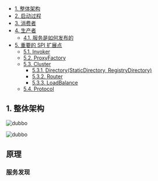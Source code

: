 <!-- @import "[TOC]" {cmd="toc" depthFrom=1 depthTo=6 orderedList=false} -->

<!-- code_chunk_output -->

- [1. 整体架构](#1-整体架构)
- [2. 启动过程](#2-启动过程)
- [3. 消费者](#3-消费者)
- [4. 生产者](#4-生产者)
  - [4.1. 服务是如何发布的](#41-服务是如何发布的)
- [5. 重要的 SPI 扩展点](#5-重要的-spi-扩展点)
  - [5.1. Invoker](#51-invoker)
  - [5.2. ProxyFactory](#52-proxyfactory)
  - [5.3. Cluster](#53-cluster)
    - [5.3.1. Directory(StaticDirectory, RegistryDirectory)](#531-directorystaticdirectory-registrydirectory)
    - [5.3.2. Router](#532-router)
    - [5.3.3. LoadBalance](#533-loadbalance)
  - [5.4. Protocol](#54-protocol)

<!-- /code_chunk_output -->

## 1. 整体架构

![dubbo](dubbo1.jpg)

![dubbo](dubbo2.jpg)

## 原理

### 服务发现
